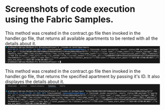 # Screenshots of code execution using the Fabric Samples.

This method was created in the contract.go file then invoked in the handler.go file, that returns all available apartments to be rented with all the details about it.
![GetAllApartments](<WhatsApp Image 2024-08-14 at 13.32.16_f6219a50 - Copy.jpg>)

This method was created in the contract.go file then invoked in the handler.go file, that returns the specified apartment by passing it's ID. It also displayes the details about it.
![GetApartment](<WhatsApp Image 2024-08-14 at 13.32.16_f6219a50.jpg>)
